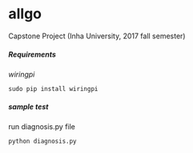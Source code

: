 # allgo
Capstone Project (Inha University, 2017 fall semester)


##### Requirements
_wiringpi_
<pre><code>sudo pip install wiringpi</code></pre>

##### sample test    
run diagnosis.py file
    
    python diagnosis.py
